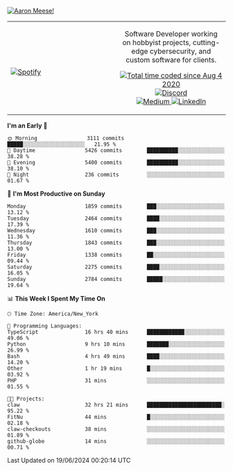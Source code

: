 [![Aaron Meese!](https://user-images.githubusercontent.com/17814535/88975338-a2aabf00-d27f-11ea-963f-8a19608716b4.png)](https://github.com/ajmeese7/readme-ascii "README ASCII")

<!-- Modified from project here: https://github.com/novatorem/novatorem -->
<table width="100%">
  <tr>
  <td width="50%">

&nbsp; <br> [![Spotify](https://ajmeese7.vercel.app/api/spotify)](https://open.spotify.com/user/ajmeese)

  </td>
  <td width="50%">
    <p align="center">
    Software Developer working on hobbyist projects, cutting-edge cybersecurity, and custom software for clients.
    </p>
    <p align="center">
      <a href="https://wakatime.com/@f726891d-3b02-46cd-9b60-e8c59f9e2b14">
        <img src="https://wakatime.com/badge/user/f726891d-3b02-46cd-9b60-e8c59f9e2b14.svg" alt="Total time coded since Aug 4 2020" title="WakaTime" />
      </a>
      <a href="http://link.aaronmeese.com/discord">
        <img src="https://img.shields.io/badge/discord-ajmeese7%234835-369?style=flat-square&logo=discord&logoColor=white&color=purple" alt="Discord" title="Discord">
      </a>
      <br />
      <a href="https://link.aaronmeese.com/medium">
        <img src="https://img.shields.io/badge/medium-ajmeese7-1DB954?style=flat-square&logo=medium&logoColor=white" alt="Medium" title="Medium">
      </a>
      <a href="https://link.aaronmeese.com/linkedin">
        <img src="https://img.shields.io/badge/linkedIn-aaronmeese-1DB954?style=flat-square&logo=linkedin&logoColor=white&color=blue" alt="LinkedIn" title="LinkedIn">
      </a>
    </p>
  </td>

</table>

[//]: <> (The `&nbsp;` is to have Aphelion take up more space)

<!--START_SECTION:waka-->
**I'm an Early 🐤** 

```text
🌞 Morning                3111 commits        █████░░░░░░░░░░░░░░░░░░░░   21.95 % 
🌆 Daytime                5426 commits        ██████████░░░░░░░░░░░░░░░   38.28 % 
🌃 Evening                5400 commits        ██████████░░░░░░░░░░░░░░░   38.10 % 
🌙 Night                  236 commits         ░░░░░░░░░░░░░░░░░░░░░░░░░   01.67 % 
```
📅 **I'm Most Productive on Sunday** 

```text
Monday                   1859 commits        ███░░░░░░░░░░░░░░░░░░░░░░   13.12 % 
Tuesday                  2464 commits        ████░░░░░░░░░░░░░░░░░░░░░   17.39 % 
Wednesday                1610 commits        ███░░░░░░░░░░░░░░░░░░░░░░   11.36 % 
Thursday                 1843 commits        ███░░░░░░░░░░░░░░░░░░░░░░   13.00 % 
Friday                   1338 commits        ██░░░░░░░░░░░░░░░░░░░░░░░   09.44 % 
Saturday                 2275 commits        ████░░░░░░░░░░░░░░░░░░░░░   16.05 % 
Sunday                   2784 commits        █████░░░░░░░░░░░░░░░░░░░░   19.64 % 
```


📊 **This Week I Spent My Time On** 

```text
🕑︎ Time Zone: America/New_York

💬 Programming Languages: 
TypeScript               16 hrs 40 mins      ████████████░░░░░░░░░░░░░   49.06 % 
Python                   9 hrs 10 mins       ███████░░░░░░░░░░░░░░░░░░   26.99 % 
Bash                     4 hrs 49 mins       ████░░░░░░░░░░░░░░░░░░░░░   14.20 % 
Other                    1 hr 19 mins        █░░░░░░░░░░░░░░░░░░░░░░░░   03.92 % 
PHP                      31 mins             ░░░░░░░░░░░░░░░░░░░░░░░░░   01.55 % 

🐱‍💻 Projects: 
claw                     32 hrs 21 mins      ████████████████████████░   95.22 % 
FitNu                    44 mins             █░░░░░░░░░░░░░░░░░░░░░░░░   02.18 % 
claw-checkouts           38 mins             ░░░░░░░░░░░░░░░░░░░░░░░░░   01.89 % 
github-globe             14 mins             ░░░░░░░░░░░░░░░░░░░░░░░░░   00.71 % 
```


 Last Updated on 19/06/2024 00:20:14 UTC
<!--END_SECTION:waka-->
